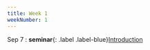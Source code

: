 ```yaml
---
title: Week 1
weekNumber: 1
---
```


Sep 7
: **seminar**{: .label .label-blue}[Introduction](/ics-fa22/assets/slides/week1.pdf)
